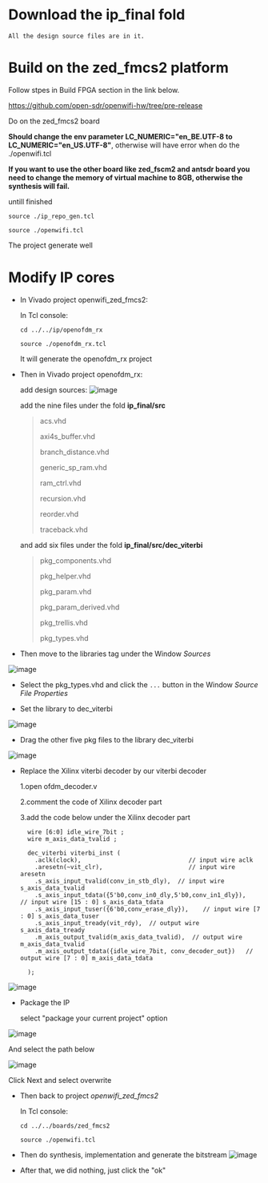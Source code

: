 # Download the ip_final fold

    All the design source files are in it.

# Build on the zed_fmcs2 platform


Follow stpes in Build FPGA section in the link below.

https://github.com/open-sdr/openwifi-hw/tree/pre-release

Do on the zed_fmcs2 board

**Should change the env parameter LC_NUMERIC="en_BE.UTF-8 to LC_NUMERIC="en_US.UTF-8"**, otherwise will have error when do the ./openwifi.tcl

**If you want to use the other board like zed_fscm2 and antsdr board you need to change the memory of virtual machine to 8GB, otherwise the synthesis will fail.**

untill finished

`source ./ip_repo_gen.tcl`


`source ./openwifi.tcl`

The project generate well



# Modify IP cores

- In Vivado project openwifi_zed_fmcs2:

    In Tcl console:

    `cd ../../ip/openofdm_rx`

   `source ./openofdm_rx.tcl`

    It will generate the openofdm_rx project

- Then in Vivado project openofdm_rx:

  add design sources: ![image](https://user-images.githubusercontent.com/61832922/161838644-88c467b6-6870-4386-aba5-436de05c15b2.png)


    add the nine files under the fold **ip_final/src** 
    >
    >acs.vhd
    >
    >axi4s_buffer.vhd
    >
    >branch_distance.vhd
    >
    >generic_sp_ram.vhd
    >
    >ram_ctrl.vhd
    >
    >recursion.vhd
    >
    >reorder.vhd
    >
    >traceback.vhd
    >
    and add six files under the fold **ip_final/src/dec_viterbi**

    >
    >pkg_components.vhd
    >
    >pkg_helper.vhd
    >
    >pkg_param.vhd
    >
    >pkg_param_derived.vhd
    >
    >pkg_trellis.vhd
    >
    >pkg_types.vhd

- Then move to the libraries tag under the Window _Sources_ 

![image](https://user-images.githubusercontent.com/61832922/161837992-4a446b07-7ee2-4e6a-855e-5ab2d55c8e2a.png)

- Select the pkg_types.vhd and click the `...` button in the Window _Source File Properties_ 

- Set the library to dec_viterbi

![image](https://user-images.githubusercontent.com/61832922/161839654-d5c3b72a-0fc1-4c44-b387-9a99a3413221.png)

- Drag the other five pkg files to the library dec_viterbi

![image](https://user-images.githubusercontent.com/61832922/161840467-652df1be-f783-48a8-8b5f-b0fed140dcb2.png)

- Replace the Xilinx viterbi decoder by our viterbi decoder
  
  1.open ofdm_decoder.v
  
  2.comment the code of Xilinx decoder part
  
  3.add the code below under the Xilinx decoder part
  
        wire [6:0] idle_wire_7bit ; 
        wire m_axis_data_tvalid ;

        dec_viterbi viterbi_inst (
          .aclk(clock),                              // input wire aclk
          .aresetn(~vit_clr),                        // input wire aresetn
          .s_axis_input_tvalid(conv_in_stb_dly),  // input wire s_axis_data_tvalid
          .s_axis_input_tdata({5'b0,conv_in0_dly,5'b0,conv_in1_dly}),    // input wire [15 : 0] s_axis_data_tdata
          .s_axis_input_tuser({6'b0,conv_erase_dly}),    // input wire [7 : 0] s_axis_data_tuser
          .s_axis_input_tready(vit_rdy),  // output wire s_axis_data_tready
          .m_axis_output_tvalid(m_axis_data_tvalid),  // output wire m_axis_data_tvalid
          .m_axis_output_tdata({idle_wire_7bit, conv_decoder_out})   // output wire [7 : 0] m_axis_data_tdata

        );
  

![image](https://user-images.githubusercontent.com/61832922/161842670-5645a2a4-f12e-4944-b6f3-97b31725d592.png)

- Package the IP

  select "package your current project" option
  
 ![image](https://user-images.githubusercontent.com/61832922/161842936-6a6730af-b606-4d7c-b9f1-d452afb5a71d.png)
 
  And select the path below
 
 ![image](https://user-images.githubusercontent.com/61832922/168071678-dec767c8-c008-42cf-8fc9-ceb353b6bb1f.png)
 
  Click Next and select overwrite 
 
- Then back to project _openwifi_zed_fmcs2_
    
    In Tcl console:

    `cd ../../boards/zed_fmcs2`

    `source ./openwifi.tcl`
- Then do synthesis, implementation and generate the bitstream
![image](https://user-images.githubusercontent.com/61832922/168070552-059d835f-3fb6-4129-9fee-c2a1705f8e1f.png)

- After that, we did nothing, just click the "ok"


